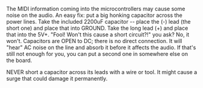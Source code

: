 The MIDI information coming into the microcontrollers may cause some noise on the audio. An easy fix: put a big honking capacitor across the power lines. Take the included 2200uF capacitor -- place the (-) lead (the short one) and place that into GROUND. Take the long lead (+) and place that into the 5V+. "Fool! Won't this cause a short circuit?!" you ask? No, it won't. Capacitors are OPEN to DC; there is no direct connection. It will "hear" AC noise on the line and absorb it before it affects the audio. If that's still not enough for you, you can put a second one in somewhere else on the board.

NEVER short a capacitor across its leads with a wire or tool. It might cause a surge that could damage it permanently.